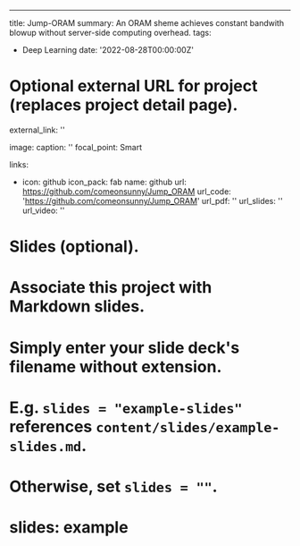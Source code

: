 ---
title: Jump-ORAM
summary: An ORAM sheme achieves constant bandwith blowup without server-side computing overhead.
tags:
  - Deep Learning
date: '2022-08-28T00:00:00Z'

# Optional external URL for project (replaces project detail page).
external_link: ''

image:
  caption: ''
  focal_point: Smart

links:
  - icon: github
    icon_pack: fab
    name: github
    url: https://github.com/comeonsunny/Jump_ORAM
url_code: 'https://github.com/comeonsunny/Jump_ORAM'
url_pdf: ''
url_slides: ''
url_video: ''

# Slides (optional).
#   Associate this project with Markdown slides.
#   Simply enter your slide deck's filename without extension.
#   E.g. `slides = "example-slides"` references `content/slides/example-slides.md`.
#   Otherwise, set `slides = ""`.
# slides: example
